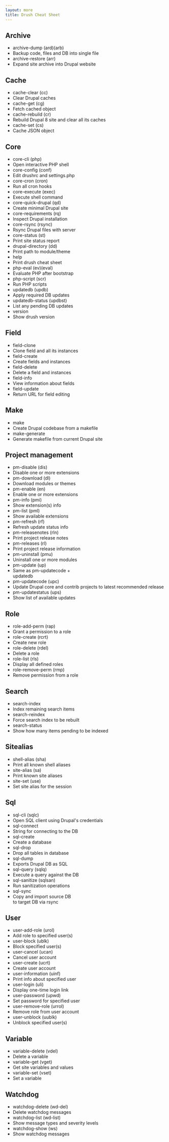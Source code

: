 ```yaml
---
layout: more
title: Drush Cheat Sheet
---
```


<div class="content">
    <div class="board">
        <h2 class="board-title">Archive</h2>
        <div class="board-card">
            <ul>
                <li>archive-dump (ard)(arb)</li>
                <li class="tip">Backup code, files and DB into single file</li>
                <li>archive-restore (arr)</li>
                <li class="tip">Expand site archive into Drupal website</li>
            </ul>
        </div>
    </div>
    <div class="board">
        <h2 class="board-title">Cache</h2>
        <div class="board-card">
            <ul>
                <li>cache-clear (cc)</li>
                <li class="tip">Clear Drupal caches</li>
                <li>cache-get (cg)</li>
                <li class="tip">Fetch cached object</li>
                <li>cache-rebuild (cr)</li>
                <li class="tip">Rebuild Drupal 8 site and clear all its caches</li>
                <li>cache-set (cs)</li>
                <li class="tip">Cache JSON object</li>
            </ul>
        </div>
    </div>
    <div class="board">
        <h2 class="board-title">Core</h2>
        <div class="board-card">
            <ul>
                <li>core-cli (php)</li>
                <li class="tip">Open interactive PHP shell</li>
                <li>core-config (conf)</li>
                <li class="tip">Edit drushrc and settings.php</li>
                <li>core-cron (cron)</li>
                <li class="tip">Run all cron hooks</li>
                <li>core-execute (exec)</li>
                <li class="tip">Execute shell command</li>
                <li>core-quick-drupal (qd)</li>
                <li class="tip">Create minimal Drupal site</li>
                <li>core-requirements (rq)</li>
                <li class="tip">Inspect Drupal installation</li>
                <li>core-rsync (rsync)</li>
                <li class="tip">Rsync Drupal files with server</li>
                <li>core-status (st)</li>
                <li class="tip">Print site status report</li>
                <li>drupal-directory (dd)</li>
                <li class="tip">Print path to module/theme</li>
                <li>help</li>
                <li class="tip">Print drush cheat sheet</li>
                <li>php-eval (ev)(eval)</li>
                <li class="tip">Evaluate PHP after bootstrap</li>
                <li>php-script (scr)</li>
                <li class="tip">Run PHP scripts</li>
                <li>updatedb (updb)</li>
                <li class="tip">Apply required DB updates</li>
                <li>updatedb-status (updbst)</li>
                <li class="tip">List any pending DB updates</li>
                <li>version</li>
                <li class="tip">Show drush version</li>
            </ul>
        </div>
    </div>
    <div class="board">
        <h2 class="board-title">Field</h2>
        <div class="board-card">
            <ul>
                <li>field-clone</li>
                <li class="tip">Clone field and all its instances</li>
                <li>field-create</li>
                <li class="tip">Create fields and instances</li>
                <li>field-delete</li>
                <li class="tip">Delete a field and instances</li>
                <li>field-info</li>
                <li class="tip">View information about fields</li>
                <li>field-update</li>
                <li class="tip">Return URL for field editing</li>
            </ul>
        </div>
    </div>
    <div class="board">
        <h2 class="board-title">Make</h2>
        <div class="board-card">
            <ul>
                <li>make</li>
                <li class="tip">Create Drupal codebase from a makefile</li>
                <li>make-generate</li>
                <li class="tip">Generate makefile from current Drupal site</li>
            </ul>
        </div>
    </div>
    <div class="board">
        <h2 class="board-title">Project management</h2>
        <div class="board-card">
            <ul>
                <li>pm-disable (dis)</li>
                <li class="tip">Disable one or more extensions</li>
                <li>pm-download (dl)</li>
                <li class="tip">Download modules or themes</li>
                <li>pm-enable (en)</li>
                <li class="tip">Enable one or more extensions</li>
                <li>pm-info (pmi)</li>
                <li class="tip">Show extension(s) info</li>
                <li>pm-list (pml)</li>
                <li class="tip">Show available extensions</li>
                <li>pm-refresh (rf)</li>
                <li class="tip">Refresh update status info</li>
                <li>pm-releasenotes (rln)</li>
                <li class="tip">Print project release notes</li>
                <li>pm-releases (rl)</li>
                <li class="tip">Print project release information</li>
                <li>pm-uninstall (pmu)</li>
                <li class="tip">Uninstall one or more modules</li>
                <li>pm-update (up)</li>
                <li class="tip">Same as pm-updatecode + <br>updatedb</li>
                <li>pm-updatecode (upc)</li>
                <li class="tip">Update Drupal core and contrib projects to latest recommended release</li>
                <li>pm-updatestatus (ups)</li>
                <li class="tip">Show list of available updates</li>
            </ul>
        </div>
    </div>
    <div class="board">
        <h2 class="board-title">Role</h2>
        <div class="board-card">
            <ul>
                <li>role-add-perm (rap)</li>
                <li class="tip">Grant a permission to a role</li>
                <li>role-create (rcrt)</li>
                <li class="tip">Create new role</li>
                <li>role-delete (rdel)</li>
                <li class="tip">Delete a role</li>
                <li>role-list (rls)</li>
                <li class="tip">Display all defined roles</li>
                <li>role-remove-perm (rmp)</li>
                <li class="tip">Remove permission from a role</li>
            </ul>
        </div>
    </div>
    <div class="board">
        <h2 class="board-title">Search</h2>
        <div class="board-card">
            <ul>
                <li>search-index</li>
                <li class="tip">Index remaining search items</li>
                <li>search-reindex</li>
                <li class="tip">Force search index to be rebuilt</li>
                <li>search-status</li>
                <li class="tip">Show how many items pending to be indexed</li>
            </ul>
        </div>
    </div>
    <div class="board">
        <h2 class="board-title">Sitealias</h2>
        <div class="board-card">
            <ul>
                <li>shell-alias (sha)</li>
                <li class="tip">Print all known shell aliases</li>
                <li>site-alias (sa)</li>
                <li class="tip">Print known site aliases</li>
                <li>site-set (use)</li>
                <li class="tip">Set site alias for the session</li>
            </ul>
        </div>
    </div>
    <div class="board">
        <h2 class="board-title">Sql</h2>
        <div class="board-card">
            <ul>
                <li>sql-cli (sqlc)</li>
                <li class="tip">Open SQL client using Drupal's credentials</li>
                <li>sql-connect</li>
                <li class="tip">String for connecting to the DB</li>
                <li>sql-create</li>
                <li class="tip">Create a database</li>
                <li>sql-drop</li>
                <li class="tip">Drop all tables in database</li>
                <li>sql-dump</li>
                <li class="tip">Exports Drupal DB as SQL</li>
                <li>sql-query (sqlq)</li>
                <li class="tip">Execute a query against the DB</li>
                <li>sql-sanitize (sqlsan)</li>
                <li class="tip">Run sanitization operations</li>
                <li>sql-sync</li>
                <li class="tip">Copy and import source DB <br>to target DB via rsync</li>
            </ul>
        </div>
    </div>
    <div class="board">
        <h2 class="board-title">User</h2>
        <div class="board-card">
            <ul>
                <li>user-add-role (urol)</li>
                <li class="tip">Add role to specified user(s)</li>
                <li>user-block (ublk)</li>
                <li class="tip">Block specified user(s)</li>
                <li>user-cancel (ucan)</li>
                <li class="tip">Cancel user account</li>
                <li>user-create (ucrt)</li>
                <li class="tip">Create user account</li>
                <li>user-information (uinf)</li>
                <li class="tip">Print info about specified user</li>
                <li>user-login (uli)</li>
                <li class="tip">Display one-time login link</li>
                <li>user-password (upwd)</li>
                <li class="tip">Set password for specified user</li>
                <li>user-remove-role (urrol)</li>
                <li class="tip">Remove role from user account</li>
                <li>user-unblock (uublk)</li>
                <li class="tip">Unblock specified user(s)</li>
            </ul>
        </div>
    </div>
    <div class="board">
        <h2 class="board-title">Variable</h2>
        <div class="board-card">
            <ul>
                <li>variable-delete (vdel)</li>
                <li class="tip">Delete a variable</li>
                <li>variable-get (vget)</li>
                <li class="tip">Get site variables and values</li>
                <li>variable-set (vset)</li>
                <li class="tip">Set a variable</li>
            </ul>
        </div>
    </div>
    <div class="board">
        <h2 class="board-title">Watchdog</h2>
        <div class="board-card">
            <ul>
                <li>watchdog-delete (wd-del)</li>
                <li class="tip">Delete watchdog messages</li>
                <li>watchdog-list (wd-list)</li>
                <li class="tip">Show message types and severity levels</li>
                <li>watchdog-show (ws)</li>
                <li class="tip">Show watchdog messages</li>
            </ul>
        </div>
    </div>
</div>

